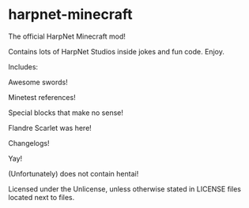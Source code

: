 # harpnet-minecraft
The official HarpNet Minecraft mod!

Contains lots of HarpNet Studios inside jokes and fun code. Enjoy.

Includes:



Awesome swords!

Minetest references!

Special blocks that make no sense!

Flandre Scarlet was here!

Changelogs!

Yay!

(Unfortunately) does not contain hentai! 



Licensed under the Unlicense, unless otherwise stated in LICENSE files located next to files.

